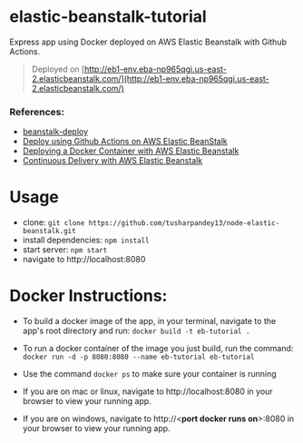 # elastic-beanstalk-tutorial

Express app using Docker deployed on AWS Elastic Beanstalk with Github Actions.

> Deployed on [http://eb1-env.eba-np965qgi.us-east-2.elasticbeanstalk.com/](http://eb1-env.eba-np965qgi.us-east-2.elasticbeanstalk.com/)

### References:

- [beanstalk-deploy](https://github.com/einaregilsson/beanstalk-deploy)
- [Deploy using Github Actions on AWS Elastic BeanStalk](https://javascript.plainenglish.io/deploy-using-github-actions-on-aws-elastic-beanstalk-c23ecd35776d)
- [Deploying a Docker Container with AWS Elastic Beanstalk](https://medium.com/@sommershurbaji/deploying-a-docker-container-to-aws-with-elastic-beanstalk-28adfd6e7e95)
- [Continuous Delivery with AWS Elastic Beanstalk](https://medium.com/@sommershurbaji/continuous-delivery-with-aws-elastic-beanstalk-and-travis-ci-2dd54754965f)

# Usage

- clone:
  `git clone https://github.com/tusharpandey13/node-elastic-beanstalk.git`
- install dependencies: `npm install`
- start server: `npm start`
- navigate to http://localhost:8080

# Docker Instructions:

- To build a docker image of the app, in your terminal, navigate to the app's root directory and run: `docker build -t eb-tutorial .`
- To run a docker container of the image you just build, run the command: `docker run -d -p 8080:8080 --name eb-tutorial eb-tutorial`
- Use the command `docker ps` to make sure your container is running

- If you are on mac or linux, navigate to http://localhost:8080 in your browser to view your running app.
- If you are on windows, navigate to http://\<**port docker runs on**\>:8080 in your browser to view your running app.
